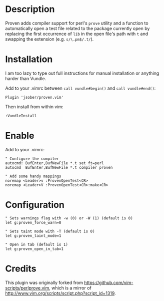 Description
===========

Proven adds compiler support for perl's `prove` utility and a function to
automatically open a test file related to the package currently open by
replacing the first occurrence of `lib` in the open file's path with `t`
and swapping the extension (e.g. `s/\.pm$/.t/`).

Installation
============

I am too lazy to type out full instructions for manual installation or
anything harder than Vundle.

Add to your .vimrc between `call vundle#begin()` and `call vundle#end()`:

    Plugin 'jsober/proven.vim'

Then install from within vim:

    :VundleInstall

Enable
======

Add to your .vimrc:

    " Configure the compiler
    autocmd! BufEnter,BufNewFile *.t set ft=perl
    autocmd  BufEnter,BufNewFile *.t compiler proven

    " Add some handy mappings
    noremap <Leader>v :ProvenOpenTest<CR>
    noremap <Leader>V :ProvenOpenTest<CR>:make<CR>

Configuration
=============

    " Sets warnings flag with -w (0) or -W (1) (default is 0)
    let g:proven_force_warn=0

    " Sets taint mode with -T (default is 0)
    let g:proven_taint_mode=1

    " Open in tab (default is 1)
    let g:proven_open_in_tab=1

Credits
=======

This plugin was originally forked from https://github.com/vim-scripts/perlprove.vim,
which is a mirror of http://www.vim.org/scripts/script.php?script_id=1319.
